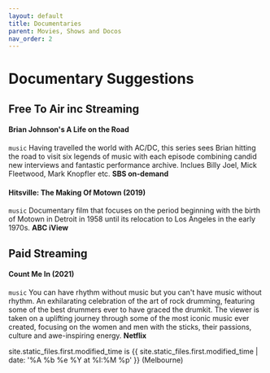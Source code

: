 ```yaml
---
layout: default
title: Documentaries
parent: Movies, Shows and Docos
nav_order: 2
---
```


# Documentary Suggestions
## Free To Air inc Streaming
####  Brian Johnson's A Life on the Road
`music`
Having travelled the world with AC/DC, this series sees Brian hitting the road to visit six legends of music with each episode combining candid new interviews and fantastic performance archive. Inclues Billy Joel, Mick Fleetwood, Mark Knopfler etc.
**SBS on-demand**

#### Hitsville: The Making Of Motown (2019)
`music`
Documentary film that focuses on the period beginning with the birth of Motown in Detroit in 1958 until its relocation to Los Angeles in the early 1970s.
**ABC iView**

## Paid Streaming
#### Count Me In (2021)
`music` 
You can have rhythm without music but you can't have music without rhythm. An exhilarating celebration of the art of rock drumming, featuring some of the best drummers ever to have graced the drumkit. The viewer is taken on a uplifting journey through some of the most iconic music ever created, focusing on the women and men with the sticks, their passions, culture and awe-inspiring energy.
**Netflix**


site.static_files.first.modified_time is {{ site.static_files.first.modified_time | date: '%A %b %e %Y at %I:%M %p' }} (Melbourne)
